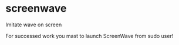 screenwave
==========

Imitate wave on screen

For successed work you mast to launch ScreenWave from sudo user!

